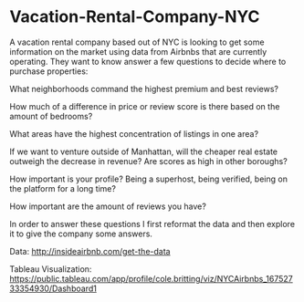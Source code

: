 # Vacation-Rental-Company-NYC
A vacation rental company based out of NYC is looking to get some information on the market using data from Airbnbs that are currently operating. They want to know answer a few questions to decide where to purchase properties:

  What neighborhoods command the highest premium and best reviews? 

  How much of a difference in price or review score is there based on the amount of bedrooms? 

  What areas have the highest concentration of listings in one area?

  If we want to venture outside of Manhattan, will the cheaper real estate outweigh the decrease in revenue? Are scores as high in other boroughs?

  How important is your profile? Being a superhost, being verified, being on the platform for a long time?

  How important are the amount of reviews you have?

In order to answer these questions I first reformat the data and then explore it to give the company some answers.

Data: http://insideairbnb.com/get-the-data

Tableau Visualization: https://public.tableau.com/app/profile/cole.britting/viz/NYCAirbnbs_16752733354930/Dashboard1
